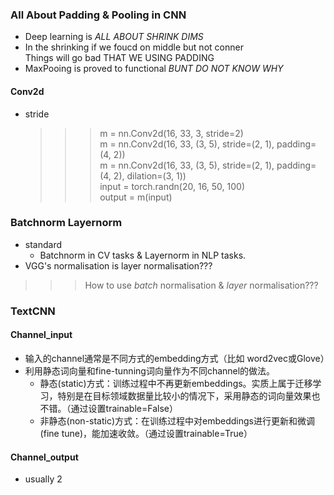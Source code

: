 ### All About Padding & Pooling in CNN ###
+ Deep learning is _ALL ABOUT SHRINK DIMS_
+ In the shrinking if we foucd on middle but not conner   
Things will go bad THAT WE USING PADDING
+ MaxPooing is proved to functional _BUNT DO NOT KNOW WHY_

#### Conv2d ####
+ stride
    >>> m = nn.Conv2d(16, 33, 3, stride=2)  
    >>> m = nn.Conv2d(16, 33, (3, 5), stride=(2, 1), padding=(4, 2))  
    >>> m = nn.Conv2d(16, 33, (3, 5), stride=(2, 1), padding=(4, 2), dilation=(3, 1))  
    >>> input = torch.randn(20, 16, 50, 100)  
    >>> output = m(input)  

### Batchnorm  Layernorm ###
 + standard 
   + Batchnorm in CV tasks & Layernorm in NLP tasks.
+ VGG's normalisation is layer normalisation???
>>> How to use _batch_ normalisation & _layer_ normalisation???



### TextCNN ###

#### Channel_input ####

+ 输入的channel通常是不同方式的embedding方式（比如 word2vec或Glove）
+ 利用静态词向量和fine-tunning词向量作为不同channel的做法。
  + 静态(static)方式：训练过程中不再更新embeddings。实质上属于迁移学习，特别是在目标领域数据量比较小的情况下，采用静态的词向量效果也不错。（通过设置trainable=False）
  + 非静态(non-static)方式：在训练过程中对embeddings进行更新和微调(fine tune)，能加速收敛。（通过设置trainable=True）
  
#### Channel_output ####
+ usually 2


